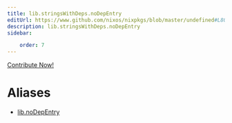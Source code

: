 ```yaml
---
title: lib.stringsWithDeps.noDepEntry
editUrl: https://www.github.com/nixos/nixpkgs/blob/master/undefined#L80C16
description: lib.stringsWithDeps.noDepEntry
sidebar:

    order: 7
---
```


<a href="https://www.github.com/nixos/nixpkgs/blob/master/undefined#L80C16">Contribute Now!</a>


# Aliases

- [lib.noDepEntry](/nix-doc-comments/reference/lib/lib-nodepentry)



